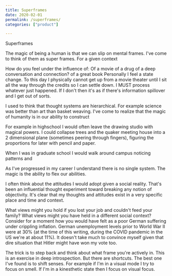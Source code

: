 ```yaml
---
title: Superframes
date: 2020-02-01
permalink: /superframes/
categories: ["product"]

---
```


Superframes

The magic of being a human is that we can slip on mental frames. I've come to think of them as super frames. For a given context 

How do you feel under the influence of:
Of a movie
of a drug
of a deep conversation and connection?
of a  great book
Personally I feel a state change. To this day I physically cannot get up from a movie theater until I sit all the way through the credits so I can settle down. I MUST process whatever just happened. If I don't then it's as if there's information spillover and I get out of sorts. 

I used to think that thought systems are hierarchical. For example science was better than art than basket weaving. I've come to realize that the magic of humanity is in our ability to construct

For example in highschool I would often leave the drawing studio with magical powers. I could collapse trees and the quaker meeting house into a 2 dimensional plane (sometimes peering through fingers), figuring the proportions for later with pencil and paper.

When I was in graduate school I would walk around campus noticing patterns and 

As I've progressed in my career I understand there is no single system. The magic is the ability to flex our abilities. 

I often think about the attitudes I would adopt given a social reality. That's been an influential thought experiment toward breaking any notion of objectivity. It's clear that my thoughts and attitudes exist in a very specific place and time and context. 

What views might you hold if you lost your job and couldn't feed your family? What views might you have held in a different social context? 
Consider for a moment how you would have felt as a poor German suffering under crippling inflation. German unemployment levels prior to World War II were at 30% (at the time of this writing, during the COVID pandemic in the US we're at about 11%). It doesn't take much to convince myself given that dire situation that Hitler might have won my vote too.

The trick is to step back and think about what frame you're actively in. This is an exercise in deep introspection. But there are shortcuts. The best one I've found is to shift senses. For example if I'm in a visual mode I try to focus on smell. If I'm in a kinesthetic state then I focus on visual focus.
